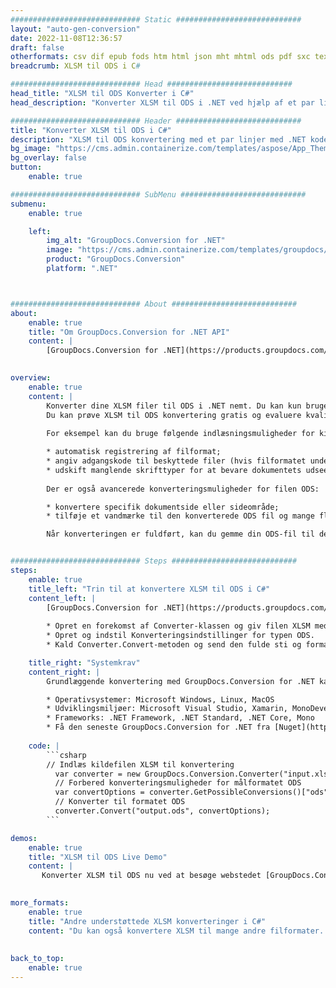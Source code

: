 ```yaml
---
############################# Static ############################
layout: "auto-gen-conversion"
date: 2022-11-08T12:36:57
draft: false
otherformats: csv dif epub fods htm html json mht mhtml ods pdf sxc tex tsv xlam xls xlsb xlsm xlsx xlt xltm xltx xml xps
breadcrumb: XLSM til ODS i C#

############################# Head ############################
head_title: "XLSM til ODS Konverter i C#"
head_description: "Konverter XLSM til ODS i .NET ved hjælp af et par linjer kode. Brug GroupDocs Document Conversion API til at konvertere over 160 filformater."

############################# Header ############################
title: "Konverter XLSM til ODS i C#"
description: "XLSM til ODS konvertering med et par linjer med .NET kode"
bg_image: "https://cms.admin.containerize.com/templates/aspose/App_Themes/V3/images/bg/header1.png"
bg_overlay: false
button:
    enable: true

############################# SubMenu ############################
submenu:
    enable: true

    left:
        img_alt: "GroupDocs.Conversion for .NET"
        image: "https://cms.admin.containerize.com/templates/groupdocs/images/product-logos/90x90-noborder/groupdocs-conversion-net.png"
        product: "GroupDocs.Conversion"
        platform: ".NET"



############################# About ############################
about:
    enable: true
    title: "Om GroupDocs.Conversion for .NET API"
    content: |
        [GroupDocs.Conversion for .NET](https://products.groupdocs.com/conversion/net/) kan bruges til at konvertere Microsoft Word, Excel, PowerPoint, PDF, Visio og andre formater. GroupDocs.Conversion er en selvstændig API, der er velegnet til back-end og interne systemer, hvor høj ydeevne er påkrævet. Det afhænger ikke af nogen software som Microsoft eller Open Office.
    

overview:
    enable: true
    content: |
        Konverter dine XLSM filer til ODS i .NET nemt. Du kan kun bruge et par C# kodelinjer i enhver platform efter eget valg, såsom - Windows, Linux, macOS.
        Du kan prøve XLSM til ODS konvertering gratis og evaluere kvaliteten af ​​konverteringsresultaterne. Sammen med simple filkonverteringsscenarier kan du prøve mere avancerede muligheder for at indlæse kilden XLSM fil og for at gemme output ODS resultat. 
        
        For eksempel kan du bruge følgende indlæsningsmuligheder for kilden XLSM:

        * automatisk registrering af filformat;
        * angiv adgangskode til beskyttede filer (hvis filformatet understøtter det);
        * udskift manglende skrifttyper for at bevare dokumentets udseende.
        
        Der er også avancerede konverteringsmuligheder for filen ODS:

        * konvertere specifik dokumentside eller sideområde;
        * tilføje et vandmærke til den konverterede ODS fil og mange flere.

        Når konverteringen er fuldført, kan du gemme din ODS-fil til den lokale filsti eller ethvert tredjepartslager som FTP, Amazon S3, Google Drive, Dropbox osv. Bemærk venligst - for at konvertere XLSM til {{ TO}} er der ikke behov for yderligere software installeret - som MS Office, Open Office, Adobe Acrobat Reader osv.


############################# Steps ############################
steps:
    enable: true
    title_left: "Trin til at konvertere XLSM til ODS i C#"
    content_left: |
        [GroupDocs.Conversion for .NET](https://products.groupdocs.com/conversion/net/) gør det nemt for udviklere at konvertere en XLSM fil til ODS med et par linjer kode.
        
        * Opret en forekomst af Converter-klassen og giv filen XLSM med den fulde sti
        * Opret og indstil Konverteringsindstillinger for typen ODS.
        * Kald Converter.Convert-metoden og send den fulde sti og format (ODS) som en parameter

    title_right: "Systemkrav"
    content_right: |
        Grundlæggende konvertering med GroupDocs.Conversion for .NET kan udføres med nogle få enkle trin. Vores API'er understøttes på alle større platforme og operativsystemer. Før du udfører koden nedenfor, skal du sørge for, at du har følgende forudsætninger installeret på dit system.

        * Operativsystemer: Microsoft Windows, Linux, MacOS
        * Udviklingsmiljøer: Microsoft Visual Studio, Xamarin, MonoDevelop
        * Frameworks: .NET Framework, .NET Standard, .NET Core, Mono
        * Få den seneste GroupDocs.Conversion for .NET fra [Nuget](https://www.nuget.org/packages/groupdocs.conversion)
         
    code: |
        ```csharp    
        // Indlæs kildefilen XLSM til konvertering
          var converter = new GroupDocs.Conversion.Converter("input.xlsm");
          // Forbered konverteringsmuligheder for målformatet ODS
          var convertOptions = converter.GetPossibleConversions()["ods"].ConvertOptions;
          // Konverter til formatet ODS
          converter.Convert("output.ods", convertOptions);
        ```

demos:
    enable: true
    title: "XLSM til ODS Live Demo"
    content: |
       Konverter XLSM til ODS nu ved at besøge webstedet [GroupDocs.Conversion App](https://products.groupdocs.app/conversion/family). Online demo har følgende fordele
          

more_formats:
    enable: true
    title: "Andre understøttede XLSM konverteringer i C#"
    content: "Du kan også konvertere XLSM til mange andre filformater. Se venligst listen nedenfor."
       
       
back_to_top:
    enable: true
---
```

